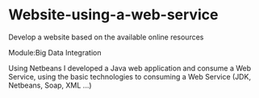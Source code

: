 # Website-using-a-web-service
Develop a website based on the available online resources 


Module:Big Data Integration

Using Netbeans I developed a Java web application and consume a Web Service, using the basic  technologies to consuming a Web Service (JDK, Netbeans, Soap, XML  ...)
